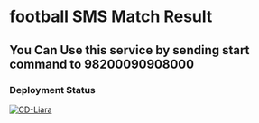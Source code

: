 # football SMS Match Result
## You Can Use this service by sending **start** command to **98200090908000**
### Deployment Status
[![CD-Liara](https://github.com/arc-flow/footballSMSMatchResulte/actions/workflows/liara.yaml/badge.svg)](https://github.com/arc-flow/footballSMSMatchResulte/actions/workflows/liara.yaml)
